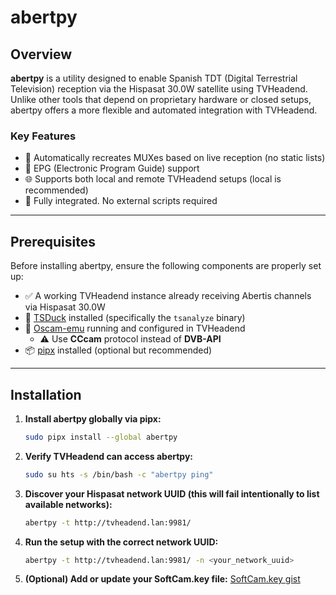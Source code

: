 # abertpy

## Overview

**abertpy** is a utility designed to enable Spanish TDT (Digital Terrestrial Television) reception via the Hispasat 30.0W satellite using TVHeadend. Unlike other tools that depend on proprietary hardware or closed setups, abertpy offers a more flexible and automated integration with TVHeadend.

### Key Features

- 🔄 Automatically recreates MUXes based on live reception (no static lists)
- 📅 EPG (Electronic Program Guide) support
- 🌐 Supports both local and remote TVHeadend setups (local is recommended)
- 🧩 Fully integrated. No external scripts required

---

## Prerequisites

Before installing abertpy, ensure the following components are properly set up:

- ✅ A working TVHeadend instance already receiving Abertis channels via Hispasat 30.0W
- 🧪 [TSDuck](https://tsduck.io/) installed (specifically the `tsanalyze` binary)
- 🔐 [Oscam-emu](https://hub.docker.com/r/chris230291/oscam-emu) running and configured in TVHeadend  
  - ⚠️ Use **CCcam** protocol instead of **DVB-API**
- 📦 [pipx](https://github.com/pypa/pipx) installed (optional but recommended)

---

## Installation

1. **Install abertpy globally via pipx:**
   ```bash
   sudo pipx install --global abertpy
   ```

2. **Verify TVHeadend can access abertpy:**
   ```bash
   sudo su hts -s /bin/bash -c "abertpy ping"
   ```

3. **Discover your Hispasat network UUID (this will fail intentionally to list available networks):**
   ```bash
   abertpy -t http://tvheadend.lan:9981/
   ```

4. **Run the setup with the correct network UUID:**
   ```bash
   abertpy -t http://tvheadend.lan:9981/ -n <your_network_uuid>
   ```

5. **(Optional) Add or update your SoftCam.key file:**
   [SoftCam.key gist](https://gist.github.com/vk496/c524292b974837b4a17fe7264f412284)
